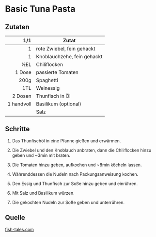 # Basic Tuna Pasta

## Zutaten

| 1/1        | Zutat                       |
|-----------:|-----------------------------|
| 1          | rote Zwiebel, fein gehackt  |
| 1          | Knoblauchzehe, fein gehackt |
| ½EL        | Chiliflocken                |
| 1 Dose     | passierte Tomaten           |
| 200g       | Spaghetti                   |
| 1TL        | Weinessig                   |
| 2 Dosen    | Thunfisch in Öl             |
| 1 handvoll | Basilikum (optional)        |
|            | Salz                        |

## Schritte

1. Das Thunfischöl in eine Pfanne gießen und erwärmen.

2. Die Zwiebel und den Knoblauch anbraten, dann die Chiliflocken hinzu geben und
   ~3min mit braten.

3. Die Tomaten hinzu geben, aufkochen und ~8min köcheln lassen.

4. Währenddessen die Nudeln nach Packungsanweisung kochen.

5. Den Essig und Thunfisch zur Soße hinzu geben und einrühren.

6. Mit Salz und Basilikum würzen.

7. Die gekochten Nudeln zur Soße geben und unterrühren.

## Quelle

[fish-tales.com](https://www.fish-tales.com/recipe/tuna/basic-tuna-pasta/)
